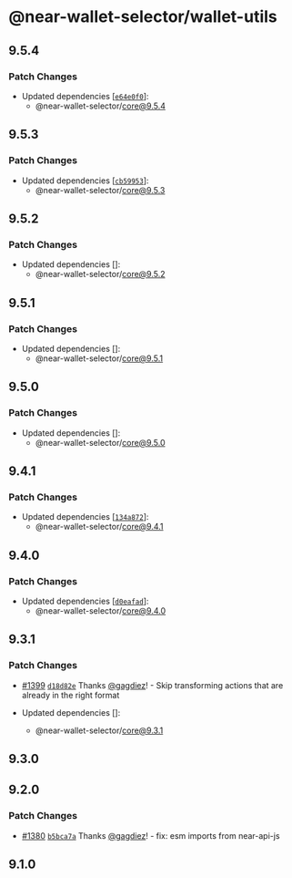 # @near-wallet-selector/wallet-utils

## 9.5.4

### Patch Changes

- Updated dependencies [[`e64e0f0`](https://github.com/near/wallet-selector/commit/e64e0f06274eb58c5acc9017d765fc622976df81)]:
  - @near-wallet-selector/core@9.5.4

## 9.5.3

### Patch Changes

- Updated dependencies [[`cb59953`](https://github.com/near/wallet-selector/commit/cb5995313fd8f2e48b58eaa84a88b92efff7739c)]:
  - @near-wallet-selector/core@9.5.3

## 9.5.2

### Patch Changes

- Updated dependencies []:
  - @near-wallet-selector/core@9.5.2

## 9.5.1

### Patch Changes

- Updated dependencies []:
  - @near-wallet-selector/core@9.5.1

## 9.5.0

### Patch Changes

- Updated dependencies []:
  - @near-wallet-selector/core@9.5.0

## 9.4.1

### Patch Changes

- Updated dependencies [[`134a872`](https://github.com/near/wallet-selector/commit/134a8723b938cdd922ddbf1eec528cdac7ae6c3e)]:
  - @near-wallet-selector/core@9.4.1

## 9.4.0

### Patch Changes

- Updated dependencies [[`d0eafad`](https://github.com/near/wallet-selector/commit/d0eafad960b1ccfc190224e32cc181bae1cd77bb)]:
  - @near-wallet-selector/core@9.4.0

## 9.3.1

### Patch Changes

- [#1399](https://github.com/near/wallet-selector/pull/1399) [`d18d82e`](https://github.com/near/wallet-selector/commit/d18d82e852f71489e3051653ac07f66cd78912d3) Thanks [@gagdiez](https://github.com/gagdiez)! - Skip transforming actions that are already in the right format

- Updated dependencies []:
  - @near-wallet-selector/core@9.3.1

## 9.3.0

## 9.2.0

### Patch Changes

- [#1380](https://github.com/near/wallet-selector/pull/1380) [`b5bca7a`](https://github.com/near/wallet-selector/commit/b5bca7a66484686fad7c975b53b25fdd714421f5) Thanks [@gagdiez](https://github.com/gagdiez)! - fix: esm imports from near-api-js

## 9.1.0
